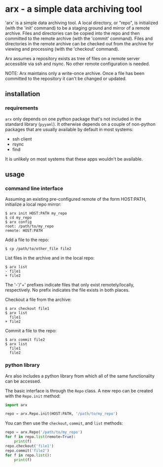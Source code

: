 # arx - a simple data archiving tool

'arx' is a simple data archiving tool.  A local directory, or "repo",
is initialized (with the 'init' command) to be a staging ground and
mirror of a remote archive.  Files and directories can be copied into
the repo and then committed to the remote archive (with the 'commit'
command).  Files and directories in the remote archive can be checked
out from the archive for viewing and processing (with the 'checkout'
command).

Arx assumes a repository exists as tree of files on a remote server
accessible via ssh and rsync.  No other remote configuration is needed.

NOTE: Arx maintains only a write-once archive.  Once a file has been
committed to the repository it can't be changed or updated.

## installation

### requirements

`arx` only depends on one python package that's not included in the
standard library (`pyyaml`).  It otherwise depends on a couple of
non-python packages that are usually available by default in most
systems:

- ssh client
- rsync
- find

It is unlikely on most systems that these apps wouldn't be available.

## usage

### command line interface

Assuming an existing pre-configured remote of the form HOST:PATH,
initialize a local repo mirror:
```shell
$ arx init HOST:PATH my_repo
$ cd my_repo
$ arx config
root: /path/to/my_repo
remote: HOST:PATH
```

Add a file to the repo:
```shell
$ cp /path/to/other_file file2
```

List files in the archive and in the local repo:
```shell
$ arx list
- file1
+ file2
```
The '-'/'+' prefixes indicate files that only exist remotely/locally,
respectively.  No prefix indicates the file exists in both places.

Checkout a file from the archive:
```shell
$ arx checkout file1
$ arx list
  file1
+ file2
```

Commit a file to the repo:
```shell
$ arx commit file2
$ arx list
  file1
  file2
```

### python library

Arx also includes a python library from which all of the same
functionality can be accessed.

The basic interface is through the `Repo` class.  A new repo can be
created with the `Repo.init` method:
```python
import arx

repo = arx.Repo.init(HOST:PATH, '/path/to/my_repo')
```

You can then use the `checkout`, `commit`, and `list` methods:
```python
repo = arx.Repo('/path/to/my_repo')
for f in repo.list(remote=True):
    print(f)
repo.checkout('file1')
repo.commit('file2')
for f in repo.list():
    print(f)
```
